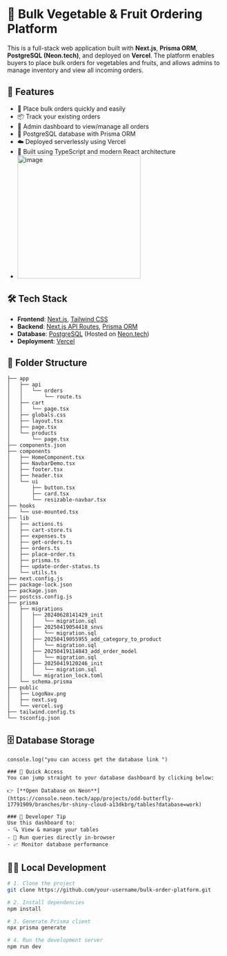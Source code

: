 # 🥦 Bulk Vegetable & Fruit Ordering Platform

This is a full-stack web application built with **Next.js**, **Prisma ORM**, **PostgreSQL (Neon.tech)**, and deployed on **Vercel**. The platform enables buyers to place bulk orders for vegetables and fruits, and allows admins to manage inventory and view all incoming orders.

## 🚀 Features

- 🛒 Place bulk orders quickly and easily
- 📦 Track your existing orders
- 🔐 Admin dashboard to view/manage all orders
- 💾 PostgreSQL database with Prisma ORM
- ☁️ Deployed serverlessly using Vercel
- 🎯 Built using TypeScript and modern React architecture
- <img width="285" alt="image" src="https://github.com/user-attachments/assets/b2c86e43-0106-43c6-96e7-9a635aea1c0c" />


## 🛠 Tech Stack

- **Frontend**: [Next.js](https://nextjs.org/), [Tailwind CSS](https://tailwindcss.com/)
- **Backend**: [Next.js API Routes](https://nextjs.org/docs/api-routes/introduction), [Prisma ORM](https://www.prisma.io/)
- **Database**: [PostgreSQL](https://www.postgresql.org/) (Hosted on [Neon.tech](https://neon.tech/))
- **Deployment**: [Vercel](https://vercel.com/)

## 📁 Folder Structure
```
├── app
│   ├── api
│   │   └── orders
│   │       └── route.ts
│   ├── cart
│   │   └── page.tsx
│   ├── globals.css
│   ├── layout.tsx
│   ├── page.tsx
│   └── products
│       └── page.tsx
├── components.json
├── components
│   ├── HomeComponent.tsx
│   ├── NavbarDemo.tsx
│   ├── footer.tsx
│   ├── header.tsx
│   └── ui
│       ├── button.tsx
│       ├── card.tsx
│       └── resizable-navbar.tsx
├── hooks
│   └── use-mounted.tsx
├── lib
│   ├── actions.ts
│   ├── cart-store.ts
│   ├── expenses.ts
│   ├── get-orders.ts
│   ├── orders.ts
│   ├── place-order.ts
│   ├── prisma.ts
│   ├── update-order-status.ts
│   └── utils.ts
├── next.config.js
├── package-lock.json
├── package.json
├── postcss.config.js
├── prisma
│   ├── migrations
│   │   ├── 20240628141429_init
│   │   │   └── migration.sql
│   │   ├── 20250419054418_snvs
│   │   │   └── migration.sql
│   │   ├── 20250419055955_add_category_to_product
│   │   │   └── migration.sql
│   │   ├── 20250419114843_add_order_model
│   │   │   └── migration.sql
│   │   ├── 20250419120246_init
│   │   │   └── migration.sql
│   │   └── migration_lock.toml
│   └── schema.prisma
├── public
│   ├── LogoNav.png
│   ├── next.svg
│   └── vercel.svg
├── tailwind.config.ts
└── tsconfig.json
```




## 🗄️ Database Storage
 ```
console.log("you can access get the database link ")

### 🔗 Quick Access  
You can jump straight to your database dashboard by clicking below:

👉 [**Open Database on Neon**](https://console.neon.tech/app/projects/odd-butterfly-17791909/branches/br-shiny-cloud-a13dkbrg/tables?database=work)

### 🧠 Developer Tip  
Use this dashboard to:
- 🔍 View & manage your tables  
- 🧪 Run queries directly in-browser  
- 📈 Monitor database performance  
```


## 🧑‍💻 Local Development

```bash
# 1. Clone the project
git clone https://github.com/your-username/bulk-order-platform.git

# 2. Install dependencies
npm install

# 3. Generate Prisma client
npx prisma generate

# 4. Run the development server
npm run dev
